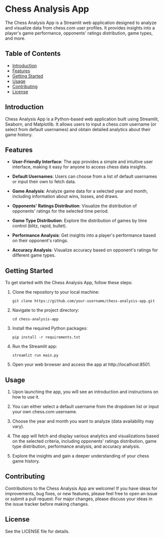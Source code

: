 # Chess Analysis App

The Chess Analysis App is a Streamlit web application designed to analyze and visualize data from chess.com user profiles. It provides insights into a player's game performance, opponents' ratings distribution, game types, and more.

## Table of Contents
- [Introduction](#introduction)
- [Features](#features)
- [Getting Started](#getting-started)
- [Usage](#usage)
- [Contributing](#contributing)
- [License](#license)

## Introduction

Chess Analysis App is a Python-based web application built using Streamlit, Seaborn, and Matplotlib. It allows users to input a chess.com username (or select from default usernames) and obtain detailed analytics about their game history.

## Features

- **User-Friendly Interface**: The app provides a simple and intuitive user interface, making it easy for anyone to access chess data insights.

- **Default Usernames**: Users can choose from a list of default usernames or input their own to fetch data.

- **Game Analysis**: Analyze game data for a selected year and month, including information about wins, losses, and draws.

- **Opponents' Ratings Distribution**: Visualize the distribution of opponents' ratings for the selected time period.

- **Game Type Distribution**: Explore the distribution of games by time control (blitz, rapid, bullet).

- **Performance Analysis**: Get insights into a player's performance based on their opponent's ratings.

- **Accuracy Analysis**: Visualize accuracy based on opponent's ratings for different game types.

## Getting Started

To get started with the Chess Analysis App, follow these steps:

1. Clone the repository to your local machine:
   ```shell
   git clone https://github.com/your-username/chess-analysis-app.git
2. Navigate to the project directory:
   ```shell
   cd chess-analysis-app
3. Install the required Python packages:
   ```shell
   pip install -r requirements.txt
4. Run the Streamlit app:
   ```shell
   streamlit run main.py
5. Open your web browser and access the app at http://localhost:8501.

## Usage
1. Upon launching the app, you will see an introduction and instructions on how to use it.

2. You can either select a default username from the dropdown list or input your own chess.com username.

3. Choose the year and month you want to analyze (data availability may vary).

4. The app will fetch and display various analytics and visualizations based on the selected criteria, including opponents' ratings distribution, game type distribution, performance analysis, and accuracy analysis.

5. Explore the insights and gain a deeper understanding of your chess game history.

## Contributing
Contributions to the Chess Analysis App are welcome! If you have ideas for improvements, bug fixes, or new features, please feel free to open an issue or submit a pull request. For major changes, please discuss your ideas in the issue tracker before making changes.

## License
See the LICENSE file for details.